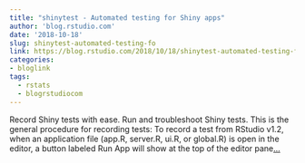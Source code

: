 ```yaml
---
title: "shinytest - Automated testing for Shiny apps"
author: 'blog.rstudio.com'
date: '2018-10-18'
slug: shinytest-automated-testing-fo
link: https://blog.rstudio.com/2018/10/18/shinytest-automated-testing-for-shiny-apps/
categories:
- bloglink
tags:
  - rstats
  - blogrstudiocom
---
```


Record Shiny tests with ease. Run and troubleshoot Shiny tests. This is the general procedure for recording tests: To record a test from RStudio v1.2, when an application file (app.R, server.R, ui.R, or global.R) is open in the editor, a button labeled Run App will show at the top of the editor pane[... <i class="fas fa-external-link-alt"></i>](https://blog.rstudio.com/2018/10/18/shinytest-automated-testing-for-shiny-apps/)

